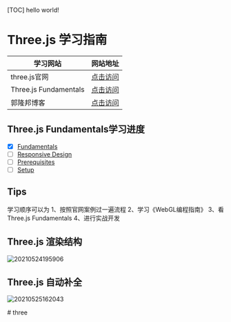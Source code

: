 [TOC]
hello world!
# Three.js 学习指南
|学习网站|网站地址|
|---|---|
| three.js官网 | [点击访问](https://threejs.org/) |
| Three.js Fundamentals | [点击访问](https://threejsfundamentals.org/) |
|郭隆邦博客| [点击访问](http://yanhuangxueyuan.com/) |

## Three.js Fundamentals学习进度
- [x] [Fundamentals](https://threejsfundamentals.org/threejs/lessons/threejs-fundamentals.html)
- [ ] [Responsive Design](https://threejsfundamentals.org/threejs/lessons/threejs-responsive.html)
- [ ] [Prerequisites](https://threejsfundamentals.org/threejs/lessons/threejs-prerequisites.html)
- [ ] [Setup](https://threejsfundamentals.org/threejs/lessons/threejs-setup.html)

## Tips
学习顺序可以为
1、按照官网案例过一遍流程
2、学习《WebGL编程指南》
3、看Three.js Fundamentals
4、进行实战开发

## Three.js 渲染结构
![20210524195906](https://cdn.jsdelivr.net/gh/FriedrichHayec/Pic@master/Blogs/Pictures20210524195906.png)

## Three.js 自动补全
![20210525162043](https://cdn.jsdelivr.net/gh/FriedrichHayec/Pic@master/Blogs/Pictures20210525162043.png)

#   t h r e e  
 
